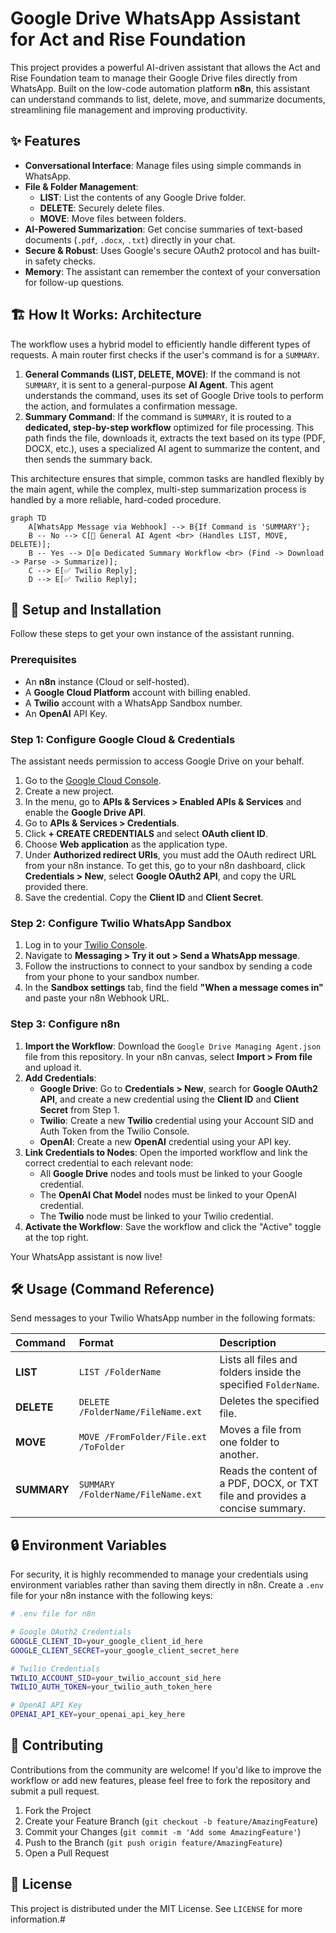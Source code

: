 
# Google Drive WhatsApp Assistant for Act and Rise Foundation

This project provides a powerful AI-driven assistant that allows the Act and Rise Foundation team to manage their Google Drive files directly from WhatsApp. Built on the low-code automation platform **n8n**, this assistant can understand commands to list, delete, move, and summarize documents, streamlining file management and improving productivity.

## ✨ Features

  * **Conversational Interface**: Manage files using simple commands in WhatsApp.
  * **File & Folder Management**:
      * **LIST**: List the contents of any Google Drive folder.
      * **DELETE**: Securely delete files.
      * **MOVE**: Move files between folders.
  * **AI-Powered Summarization**: Get concise summaries of text-based documents (`.pdf`, `.docx`, `.txt`) directly in your chat.
  * **Secure & Robust**: Uses Google's secure OAuth2 protocol and has built-in safety checks.
  * **Memory**: The assistant can remember the context of your conversation for follow-up questions.

## 🏗️ How It Works: Architecture

The workflow uses a hybrid model to efficiently handle different types of requests. A main router first checks if the user's command is for a `SUMMARY`.

1.  **General Commands (LIST, DELETE, MOVE)**: If the command is not `SUMMARY`, it is sent to a general-purpose **AI Agent**. This agent understands the command, uses its set of Google Drive tools to perform the action, and formulates a confirmation message.
2.  **Summary Command**: If the command is `SUMMARY`, it is routed to a **dedicated, step-by-step workflow** optimized for file processing. This path finds the file, downloads it, extracts the text based on its type (PDF, DOCX, etc.), uses a specialized AI agent to summarize the content, and then sends the summary back.

This architecture ensures that simple, common tasks are handled flexibly by the main agent, while the complex, multi-step summarization process is handled by a more reliable, hard-coded procedure.

```mermaid
graph TD
    A[WhatsApp Message via Webhook] --> B{If Command is 'SUMMARY'};
    B -- No --> C[🤖 General AI Agent <br> (Handles LIST, MOVE, DELETE)];
    B -- Yes --> D[⚙️ Dedicated Summary Workflow <br> (Find -> Download -> Parse -> Summarize)];
    C --> E[✅ Twilio Reply];
    D --> E[✅ Twilio Reply];
```

## 🚀 Setup and Installation

Follow these steps to get your own instance of the assistant running.

### Prerequisites

  * An **n8n** instance (Cloud or self-hosted).
  * A **Google Cloud Platform** account with billing enabled.
  * A **Twilio** account with a WhatsApp Sandbox number.
  * An **OpenAI** API Key.

### Step 1: Configure Google Cloud & Credentials

The assistant needs permission to access Google Drive on your behalf.

1.  Go to the [Google Cloud Console](https://console.cloud.google.com/).
2.  Create a new project.
3.  In the menu, go to **APIs & Services \> Enabled APIs & Services** and enable the **Google Drive API**.
4.  Go to **APIs & Services \> Credentials**.
5.  Click **+ CREATE CREDENTIALS** and select **OAuth client ID**.
6.  Choose **Web application** as the application type.
7.  Under **Authorized redirect URIs**, you must add the OAuth redirect URL from your n8n instance. To get this, go to your n8n dashboard, click **Credentials \> New**, select **Google OAuth2 API**, and copy the URL provided there.
8.  Save the credential. Copy the **Client ID** and **Client Secret**.

### Step 2: Configure Twilio WhatsApp Sandbox

1.  Log in to your [Twilio Console](https://www.twilio.com/console).
2.  Navigate to **Messaging \> Try it out \> Send a WhatsApp message**.
3.  Follow the instructions to connect to your sandbox by sending a code from your phone to your sandbox number.
4.  In the **Sandbox settings** tab, find the field **"When a message comes in"** and paste your n8n Webhook URL.

### Step 3: Configure n8n

1.  **Import the Workflow**: Download the `Google Drive Managing Agent.json` file from this repository. In your n8n canvas, select **Import \> From file** and upload it.
2.  **Add Credentials**:
      * **Google Drive**: Go to **Credentials \> New**, search for **Google OAuth2 API**, and create a new credential using the **Client ID** and **Client Secret** from Step 1.
      * **Twilio**: Create a new **Twilio** credential using your Account SID and Auth Token from the Twilio Console.
      * **OpenAI**: Create a new **OpenAI** credential using your API key.
3.  **Link Credentials to Nodes**: Open the imported workflow and link the correct credential to each relevant node:
      * All **Google Drive** nodes and tools must be linked to your Google credential.
      * The **OpenAI Chat Model** nodes must be linked to your OpenAI credential.
      * The **Twilio** node must be linked to your Twilio credential.
4.  **Activate the Workflow**: Save the workflow and click the "Active" toggle at the top right.

Your WhatsApp assistant is now live\!

## 🛠️ Usage (Command Reference)

Send messages to your Twilio WhatsApp number in the following formats:

| Command   | Format                               | Description                                                                 |
| :-------- | :----------------------------------- | :-------------------------------------------------------------------------- |
| **LIST** | `LIST /FolderName`                   | Lists all files and folders inside the specified `FolderName`.              |
| **DELETE**| `DELETE /FolderName/FileName.ext`    | Deletes the specified file.                                                 |
| **MOVE** | `MOVE /FromFolder/File.ext /ToFolder`| Moves a file from one folder to another.                                    |
| **SUMMARY**| `SUMMARY /FolderName/FileName.ext` | Reads the content of a PDF, DOCX, or TXT file and provides a concise summary. |

## 🔒 Environment Variables

For security, it is highly recommended to manage your credentials using environment variables rather than saving them directly in n8n. Create a `.env` file for your n8n instance with the following keys:

```bash
# .env file for n8n

# Google OAuth2 Credentials
GOOGLE_CLIENT_ID=your_google_client_id_here
GOOGLE_CLIENT_SECRET=your_google_client_secret_here

# Twilio Credentials
TWILIO_ACCOUNT_SID=your_twilio_account_sid_here
TWILIO_AUTH_TOKEN=your_twilio_auth_token_here

# OpenAI API Key
OPENAI_API_KEY=your_openai_api_key_here
```

## 🤝 Contributing

Contributions from the community are welcome\! If you'd like to improve the workflow or add new features, please feel free to fork the repository and submit a pull request.

1.  Fork the Project
2.  Create your Feature Branch (`git checkout -b feature/AmazingFeature`)
3.  Commit your Changes (`git commit -m 'Add some AmazingFeature'`)
4.  Push to the Branch (`git push origin feature/AmazingFeature`)
5.  Open a Pull Request

## 📄 License

This project is distributed under the MIT License. See `LICENSE` for more information.#
